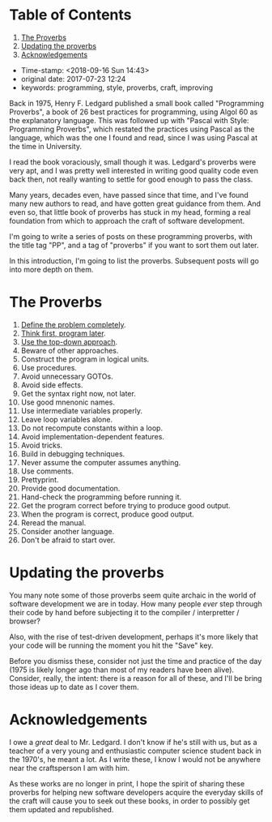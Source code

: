 
# Table of Contents

1.  [The Proverbs](#orgb3bf000)
2.  [Updating the proverbs](#org2bfbaac)
3.  [Acknowledgements](#orgecd5d6e)

-   Time-stamp: <span class="timestamp-wrapper"><span class="timestamp">&lt;2018-09-16 Sun 14:43&gt;</span></span>
-   original date: 2017-07-23 12:24
-   keywords: programming, style, proverbs, craft, improving

Back in 1975, Henry F. Ledgard published a small book called "Programming Proverbs", a book of 26 best practices for programming, using Algol 60 as the explanatory language. This was followed up with "Pascal with Style: Programming Proverbs", which restated the practices using Pascal as the language, which was the one I found and read, since I was using Pascal at the time in University.

I read the book voraciously, small though it was. Ledgard's proverbs were very apt, and I was pretty well interested in writing good quality code even back then, not really wanting to settle for good enough to pass the class.

Many years, decades even, have passed since that time, and I've found many new authors to read, and have gotten great guidance from them. And even so, that little book of proverbs has stuck in my head, forming a real foundation from which to approach the craft of software development.

I'm going to write a series of posts on these programming proverbs, with the title tag "PP", and a tag of "proverbs" if you want to sort them out later.

In this introduction, I'm going to list the proverbs. Subsequent posts will go into more depth on them.


<a id="orgb3bf000"></a>

# The Proverbs

1.  [Define the problem completely](./2017-07-29-pp-1-define-the-problem-completely.md).
2.  [Think first, program later](./2017-07-29-pp-2-think-first-program-later.md).
3.  [Use the top-down approach](./2017-08-20-pp-3-use-the-top-down-approach.md).
4.  Beware of other approaches.
5.  Construct the program in logical units.
6.  Use procedures.
7.  Avoid unnecessary GOTOs.
8.  Avoid side effects.
9.  Get the syntax right now, not later.
10. Use good mnenonic names.
11. Use intermediate variables properly.
12. Leave loop variables alone.
13. Do not recompute constants within a loop.
14. Avoid implementation-dependent features.
15. Avoid tricks.
16. Build in debugging techniques.
17. Never assume the computer assumes anything.
18. Use comments.
19. Prettyprint.
20. Provide good documentation.
21. Hand-check the programming before running it.
22. Get the program correct before trying to produce good output.
23. When the program is correct, produce good output.
24. Reread the manual.
25. Consider another language.
26. Don't be afraid to start over.


<a id="org2bfbaac"></a>

# Updating the proverbs

You many note some of those proverbs seem quite archaic in the world of software development we are in today. How many people *ever* step through their code by hand before subjecting it to the compiler / interpretter / browser?

Also, with the rise of test-driven development, perhaps it's more likely that your code will be running the moment you hit the "Save" key.

Before you dismiss these, consider not just the time and practice of the day (1975 is likely longer ago than most of my readers have been alive). Consider, really, the intent: there is a reason for all of these, and I'll be bring those ideas up to date as I cover them.


<a id="orgecd5d6e"></a>

# Acknowledgements

I owe a *great* deal to Mr. Ledgard. I don't know if he's still with us, but as a teacher of a very young and enthusiastic computer science student back in the 1970's, he meant a lot. As I write these, I know I would not be anywhere near the craftsperson I am with him.

As these works are no longer in print, I hope the spirit of sharing these proverbs for helping new software developers acquire the everyday skills of the craft will cause you to seek out these books, in order to possibly get them updated and republished.

